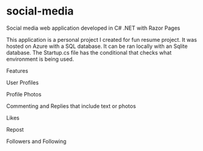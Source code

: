 # social-media
Social media web application developed in C# .NET with Razor Pages

This application is a personal project I created for fun resume project. 
It was hosted on Azure with a SQL database. It can be ran locally with an Sqlite database.
The Startup.cs file has the conditional that checks what environment is being used.

Features
  
  User Profiles
  
  Profile Photos
  
  Commenting and Replies that include text or photos
  
  Likes
  
  Repost
  
  Followers and Following
